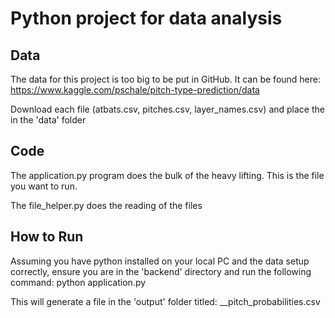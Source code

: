 # Python project for data analysis

## Data
The data for this project is too big to be put in GitHub.  It can be found here: https://www.kaggle.com/pschale/pitch-type-prediction/data

Download each file (atbats.csv, pitches.csv, layer_names.csv) and place the in the 'data' folder

## Code
The application.py program does the bulk of the heavy lifting.  This is the file you want to run.

The file_helper.py does the reading of the files

## How to Run
Assuming you have python installed on your local PC and the data setup correctly, ensure you are in the 'backend' directory and run the following command: python application.py <firstName> <lastName>

This will generate a file in the 'output' folder titled: <firstName>_<lastName>_pitch_probabilities.csv